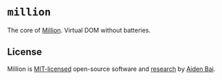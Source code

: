 # `million`

The core of [Million](https://github.com/aidenybai/million). Virtual DOM without batteries.

## License

Million is [MIT-licensed](../../../LICENSE) open-source software and [research](https://arxiv.org/abs/2202.08409) by [Aiden Bai](https://github.com/aidenybai).

